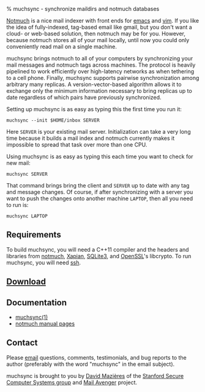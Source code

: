 % muchsync - synchronize maildirs and notmuch databases

[Notmuch](http://notmuchmail.org/) is a nice mail indexer with front
ends for [emacs](https://www.gnu.org/software/emacs/) and
[vim](http://www.vim.org/).  If you like the idea of fully-indexed,
tag-based email like gmail, but you don't want a cloud- or web-based
solution, then notmuch may be for you.  However, because notmuch
stores all of your mail locally, until now you could only conveniently
read mail on a single machine.

muchsync brings notmuch to all of your computers by synchronizing your
mail messages and notmuch tags across machines.  The protocol is
heavily pipelined to work efficiently over high-latency networks as
when tethering to a cell phone.  Finally, muchsync supports pairwise
synchronization among arbitrary many replicas.  A version-vector-based
algorithm allows it to exchange only the minimum information necessary
to bring replicas up to date regardless of which pairs have previously
synchronized.

Setting up muchsync is as easy as typing this the first time you run
it:

    muchsync --init $HOME/inbox SERVER

Here `SERVER` is your existing mail server.  Initialization can take a
very long time because it builds a mail index and notmuch currently
makes it impossible to spread that task over more than one CPU.

Using muchsync is as easy as typing this each time you want to check
for new mail:

    muchsync SERVER

That command brings bring the client and `SERVER` up to date with any
tag and message changes.  Of course, if after synchronizing with a
server you want to push the changes onto another machine `LAPTOP`,
then all you need to run is:

    muchsync LAPTOP

## Requirements

To build muchsync, you will need a C++11 compiler and the headers and
libraries from [notmuch](http://www.notmuchmail.org/),
[Xapian](http://xapian.org), [SQLite3](http://www.sqlite.org/), and
[OpenSSL](https://www.openssl.org)'s libcrypto.  To run muchsync, you
will need [ssh](http://www.openssh.com/).

## [Download](src/)

## Documentation

* [muchsync(1)](muchsync.html)
* [notmuch manual pages](http://notmuchmail.org/manpages/)

## Contact

Please [email](http://www.scs.stanford.edu/~dm/addr/) questions,
comments, testimonials, and bug reports to the author (preferably with
the word "muchsync" in the email subject).

muchsync is brought to you by
[David Mazi&egrave;res](http://www.scs.stanford.edu/~dm/) of the
[Stanford Secure Computer Systems group](http://www.scs.stanford.edu/)
and [Mail Avenger](http://www.mailavenger.org/) project.
